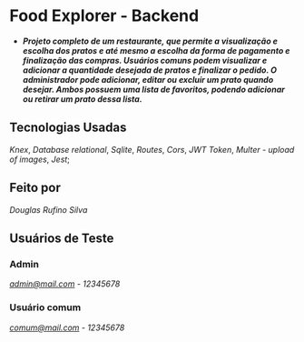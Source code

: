 # Food Explorer - Backend

- ***Projeto completo de um restaurante, que permite a visualização e escolha dos pratos e até mesmo a escolha da forma de pagamento e finalização das compras. Usuários comuns podem visualizar e adicionar a quantidade desejada de pratos e finalizar o pedido. O administrador pode adicionar, editar ou excluir um prato quando desejar. Ambos possuem uma lista de favoritos, podendo adicionar ou retirar um prato dessa lista.***

## Tecnologias Usadas

*Knex*, *Database relational*, *Sqlite*, *Routes*, *Cors*, *JWT Token*, *Multer - upload of images*, *Jest*;

## Feito por 
*Douglas Rufino Silva*

## Usuários de Teste

### Admin
*admin@mail.com - 12345678*

### Usuário comum
*comum@mail.com - 12345678*